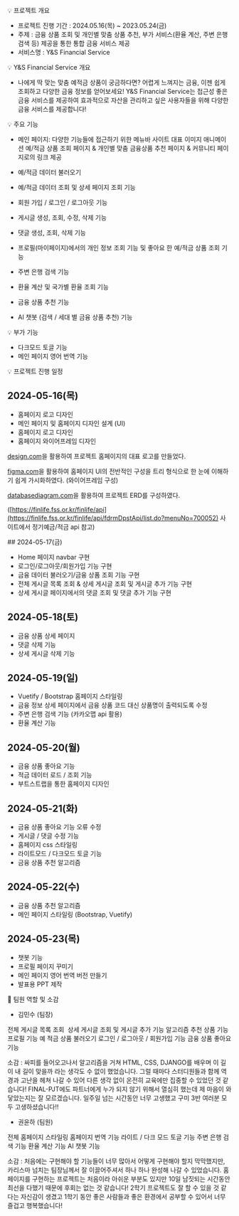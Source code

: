 💡 프로젝트 개요
- 프로젝트 진행 기간 : 2024.05.16(목) ~ 2023.05.24(금)
- 주제 : 금융 상품 조회 및 개인별 맞춤 상품 추천, 부가 서비스(환율 계산, 주변 은행 검색 등) 제공을 통한 통합 금융 서비스 제공
- 서비스명 : Y&S Financial Service

💡 Y&S Financial Service 개요
- 나에게 딱 맞는 맞춤 예적금 상품이 궁금하다면? 어렵게 느껴지는 금융, 이젠 쉽게 조회하고 다양한 금융 정보를 얻어보세요! 
Y&S Financial Service는 접근성 좋은 금융 서비스를 제공하여 효과적으로 자산을 관리하고 싶은 사용자들을 위해 다양한 금융 서비스를 제공합니다!

💡 주요 기능
- 메인 페이지: 다양한 기능들에 접근하기 위한 메뉴바
    사이트 대표 이미지 애니메이션
    예/적금 상품 조회 페이지 & 개인별 맞춤 금융상품 추천 페이지 & 커뮤니티 페이지로의 링크 제공

- 예/적금 데이터 불러오기
- 예/적금 데이터 조회 및 상세 페이지 조회 기능
- 회원 가입 / 로그인 / 로그아웃 기능
- 게시글 생성, 조회, 수정, 삭제 기능
- 댓글 생성, 조회, 삭제 기능
- 프로필(마이페이지)에서의 개인 정보 조회 기능 및 좋아요 한 예/적금 상품 조회 기능
- 주변 은행 검색 기능
- 환율 계산 및 국가별 환율 조회 기능
- 금융 상품 추천 기능
- AI 챗봇 (검색 / 세대 별 금융 상품 추천) 기능

💡 부가 기능
- 다크모드 토글 기능
- 메인 페이지 영어 번역 기능


💡 프로젝트 진행 일정

## 2024-05-16(목)

- 홈페이지 로고 디자인
- 메인 페이지 및 홈페이지 디자인 설계 (UI)
- 홈페이지 로고 디자인
- 홈페이지 와이어프레임 디자인

[design.com](http://design.com)을 활용하여 프로젝트 홈페이지의 대표 로고를 만들었다.

[figma.com](http://figma.com)을 활용하여 홈페이지 UI의 전반적인 구성을 트리 형식으로 한 눈에 이해하기 쉽게 가시화하였다. (와이어프레임 구성)

[databasediagram.com](http://databasediagram.com)을 활용하여 프로젝트 ERD를 구성하였다.

([https://finlife.fss.or.kr/finlife/api](https://finlife.fss.or.kr/finlife/api/fdrmDpstApi/list.do?menuNo=700052) 사이트에서 정기예금/적금 api 참고)


## 2024-05-17(금)

- Home 페이지 navbar 구현
- 로그인/로그아웃/회원가입 기능 구현
- 금융 데이터 불러오기/금융 상품 조회 기능 구현
- 전체 게시글 목록 조회 & 상세 게시글 조회 및 게시글 추가 기능 구현
- 상세 게시글 페이지에서의 댓글 조회 및 댓글 추가 기능 구현


## 2024-05-18(토)

- 금융 상품 상세 페이지
- 댓글 삭제 기능
- 상세 게시글 삭제 기능


## 2024-05-19(일)

- Vuetify / Bootstrap 홈페이지 스타일링
- 금융 정보 상세 페이지에서 금융 상품 코드 대신 상품명이 출력되도록 수정
- 주변 은행 검색 기능 (카카오맵 api 활용)
- 환율 계산 기능


## 2024-05-20(월)

- 금융 상품 좋아요 기능
- 적금 데이터 로드 / 조회 기능
- 부트스트랩을 통한 홈페이지 디자인


## 2024-05-21(화)

- 금융 상품 좋아요 기능 오류 수정
- 게시글 / 댓글 수정 기능
- 홈페이지 css 스타일링
- 라이트모드 / 다크모드 토글 기능
- 금융 상품 추천 알고리즘


## 2024-05-22(수)

- 금융 상품 추천 알고리즘
- 메인 페이지 스타일링 (Bootstrap, Vuetify)


## 2024-05-23(목)

- 챗봇 기능
- 프로필 페이지 꾸미기
- 메인 페이지 영어 번역 버전 만들기
- 발표용 PPT 제작


👨 팀원 역할 및 소감

- 김민수 (팀장)

전체 게시글 목록 조회 
상세 게시글 조회 및 게시글 추가 기능
알고리즘 추천 상품 기능
프로필 기능
예 적금 상품 불러오기
로그인 / 로그아웃 / 회원가입 기능
금융 상품 좋아요 기능

소감 :
싸피를 들어오고나서 알고리즘을 거쳐 HTML, CSS, DJANGO를 배우며 이 길이 내 길이 맞을까 라는 생각도 수 없이 했었습니다. 그럴 때마다 스터디원들과 함께 역경과 고난을 헤쳐 나갈 수 있어 다른 생각 없이 온전히 교육에만 집중할 수 있었던 것 같습니다! FINAL-PJT에도 파트너에게 누가 되지 않기 위해서 열심히 했는데 제 마음이 와 닿았는지는 잘 모르겠습니다. 일주일 넘는 시간동안 너무 고생했고 구미 3반 여러분 모두 고생하셨습니다!!

- 권윤하 (팀원)

전체 홈페이지 스타일링
홈페이지 번역 기능
라이트 / 다크 모드 토글 기능
주변 은행 검색 기능
환율 계산 기능
AI 챗봇 기능

소감 : 
처음에는 구현해야 할 기능들이 너무 많아서 어떻게 구현해야 할지 막막했지만, 카리스마 넘치는 팀장님께서 잘 이끌어주셔서 하나 하나 완성해 나갈 수 있었습니다. 홈페이지를 구현하는 프로젝트는 처음이라 아쉬운 부분도 있지만 10일 남짓되는 시간동안 최선을 다했기 때문에 후회는 없는 것 같습니다! 2학기 프로젝트도 잘 할 수 있을 것 같다는 자신감이 생겼고 1학기 동안 좋은 사람들과 좋은 환경에서 공부할 수 있어서 너무 즐겁고 행복했습니다!
